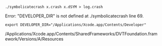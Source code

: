 
```
./symbolicatecrash x.crash x.dSYM > log.crash
```


Error: "DEVELOPER_DIR" is not defined at ./symbolicatecrash line 69.


```
export DEVELOPER_DIR="/Applications/Xcode.app/Contents/Developer"
```


/Applications/Xcode.app/Contents/SharedFrameworks/DVTFoundation.framework/Versions/A/Resources
